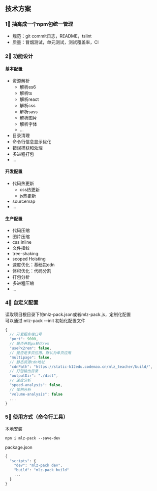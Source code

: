 ## 技术方案
### 1⃣️ 抽离成一个npm包统一管理
- 规范：git commit日志，README，tslint
- 质量：冒烟测试，单元测试，测试覆盖率，CI
### 2⃣️ 功能设计
#### 基本配置 
- 资源解析
  - 解析es6
  - 解析ts
  - 解析react
  - 解析css
  - 解析sass
  - 解析图片
  - 解析字体
  - ...
- 目录清理
- 命令行信息显示优化
- 错误捕获和处理
- 多进程打包
- ...
#### 开发配置 
- 代码热更新
  - css热更新
  - js热更新
- sourcemap
- ...
#### 生产配置 
- 代码压缩
- 图片压缩
- css inline
- 文件指纹
- tree-shaking
- scoped Hoisting
- 速度优化：基础包cdn
- 体积优化：代码分割
- 打包分析
- 多进程压缩
- ...
### 4⃣️ 自定义配置
读取项目根目录下的mlz-pack.json或者mlz-pack.js，定制化配置  
可以通过 mlz-pack --init 初始化配置文件
```js
{
  // 开发服务端口号 
  "port": 9000,
  // 是否开启px转化rem
  "usePx2rem": false,
  // 是否是多页应用，默认为单页应用
  "multipage": false,
  // 静态资源cdn地址
  "cdnPath": "https://static-k12edu.codemao.cn/mlz_teacher/build/",
  // 打包输出目录
  "outputDir": "./dist",
  // 速度分析
  "speed-analysis": false,
  // 体积分析
  "volume-analysis": false
  ...
}
```
### 5⃣️ 使用方式（命令行工具）
本地安装
```
npm i mlz-pack --save-dev
```
package.json
```js
{
  "scripts": {
    "dev": "mlz-pack dev",
    "build": "mlz-pack build"
    ...
  }
}
```

